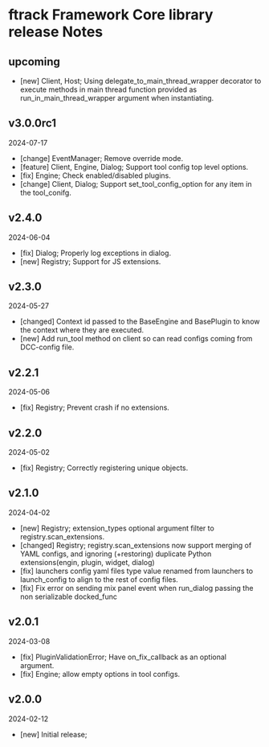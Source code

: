# ftrack Framework Core library release Notes

## upcoming

* [new] Client, Host; Using delegate_to_main_thread_wrapper decorator to execute methods in main thread function provided as run_in_main_thread_wrapper argument when instantiating.


## v3.0.0rc1
2024-07-17

* [change] EventManager; Remove override mode.
* [feature] Client, Engine, Dialog; Support tool config top level options.
* [fix] Engine; Check enabled/disabled plugins.
* [change] Client, Dialog; Support set_tool_config_option for any item in the tool_conifg.


## v2.4.0
2024-06-04

* [fix] Dialog; Properly log exceptions in dialog.
* [new] Registry; Support for JS extensions.


## v2.3.0
2024-05-27

* [changed] Context id passed to the BaseEngine and BasePlugin to know the context where they are executed.
* [new] Add run_tool method on client so can read configs coming from DCC-config file.


## v2.2.1
2024-05-06

* [fix] Registry; Prevent crash if no extensions.


## v2.2.0
2024-05-02

* [fix] Registry; Correctly registering unique objects.


## v2.1.0
2024-04-02

* [new] Registry; extension_types optional argument filter to registry.scan_extensions. 
* [changed] Registry; registry.scan_extensions now support merging of YAML configs, and ignoring (+restoring) duplicate Python extensions(engin, plugin, widget, dialog)
* [fix] launchers config yaml files type value renamed from launchers to launch_config to align to the rest of config files.
* [fix] Fix error on sending mix panel event when run_dialog passing the non serializable docked_func


## v2.0.1
2024-03-08

* [fix] PluginValidationError; Have on_fix_callback as an optional argument.
* [fix] Engine; allow empty options in tool configs.


## v2.0.0
2024-02-12

* [new] Initial release;
